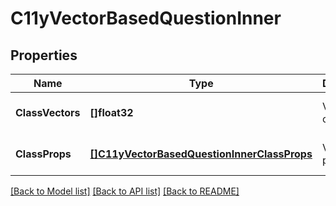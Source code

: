 # C11yVectorBasedQuestionInner

## Properties
Name | Type | Description | Notes
------------ | ------------- | ------------- | -------------
**ClassVectors** | **[]float32** | Vectorized classname. | [optional] [default to null]
**ClassProps** | [**[]C11yVectorBasedQuestionInnerClassProps**](C11yVectorBasedQuestion_inner_classProps.md) | Vectorized properties. | [optional] [default to null]

[[Back to Model list]](../README.md#documentation-for-models) [[Back to API list]](../README.md#documentation-for-api-endpoints) [[Back to README]](../README.md)


